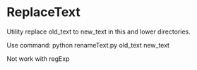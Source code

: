 # ReplaceText
Utility replace old_text to new_text in this and lower directories.

Use command:
python renameText.py old_text new_text

Not work with regExp